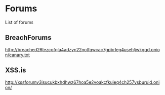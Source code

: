 # Forums
List of forums

## BreachForums
http://breached26tezcofqla4adzyn22notfqwcac7gpbrleg4usehljwkgqd.onion/canary.txt

## XSS.is
http://xssforumv3isucukbxhdhwz67hoa5e2voakcfkuieq4ch257vsburuid.onion/

